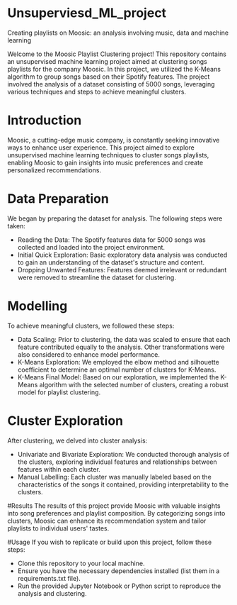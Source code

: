 # Unsuperviesd_ML_project
Creating playlists on Moosic:  an analysis involving music, data and machine learning

Welcome to the Moosic Playlist Clustering project! This repository contains an unsupervised machine learning project aimed at clustering songs playlists for the company Moosic. In this project, we utilized the K-Means algorithm to group songs based on their Spotify features. The project involved the analysis of a dataset consisting of 5000 songs, leveraging various techniques and steps to achieve meaningful clusters.

# Introduction
 Moosic, a cutting-edge music company, is constantly seeking innovative ways to enhance user experience. This project aimed to explore unsupervised machine learning techniques to cluster songs playlists, enabling Moosic to gain insights into music preferences and create personalized recommendations.

# Data Preparation
 We began by preparing the dataset for analysis. The following steps were taken:

 - Reading the Data: The Spotify features data for 5000 songs was collected and loaded into the project environment.
 - Initial Quick Exploration: Basic exploratory data analysis was conducted to gain an understanding of the dataset's structure and content.
 - Dropping Unwanted Features: Features deemed irrelevant or redundant were removed to streamline the dataset for clustering.

# Modelling
To achieve meaningful clusters, we followed these steps:

  - Data Scaling: Prior to clustering, the data was scaled to ensure that each feature contributed equally to the analysis. Other transformations were also considered to enhance model performance.
  - K-Means Exploration: We employed the elbow method and silhouette coefficient to determine an optimal number of clusters for K-Means.
  - K-Means Final Model: Based on our exploration, we implemented the K-Means algorithm with the selected number of clusters, creating a robust model for playlist clustering.

# Cluster Exploration
 After clustering, we delved into cluster analysis:

  - Univariate and Bivariate Exploration: We conducted thorough analysis of the clusters, exploring individual features and relationships between features within each cluster.
  - Manual Labelling: Each cluster was manually labeled based on the characteristics of the songs it contained, providing interpretability to the clusters.

#Results
 The results of this project provide Moosic with valuable insights into song preferences and playlist composition. By categorizing songs into clusters, Moosic can enhance its recommendation system and tailor playlists to individual users' tastes.

#Usage
 If you wish to replicate or build upon this project, follow these steps:

  - Clone this repository to your local machine.
  - Ensure you have the necessary dependencies installed (list them in a requirements.txt file).
  - Run the provided Jupyter Notebook or Python script to reproduce the analysis and clustering.
